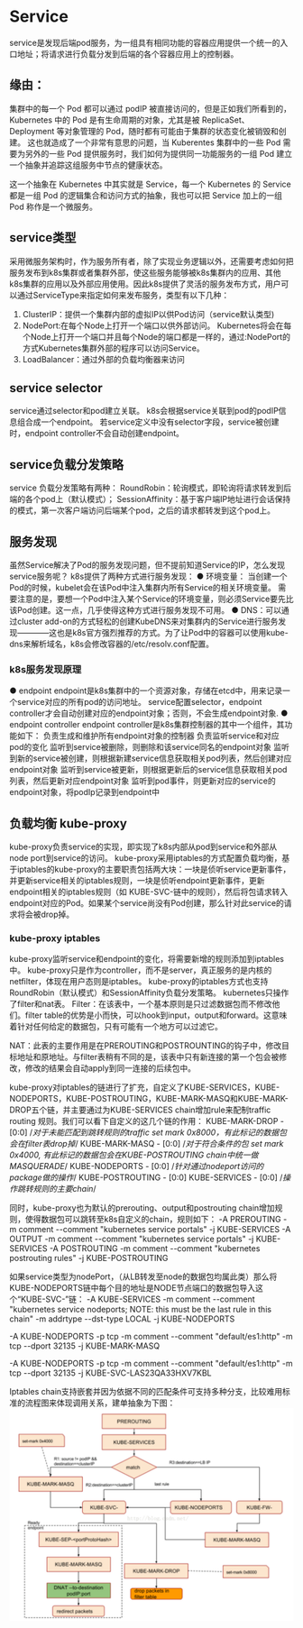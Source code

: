 # Service

service是发现后端pod服务，为一组具有相同功能的容器应用提供一个统一的入口地址；将请求进行负载分发到后端的各个容器应用上的控制器。

## 缘由：

集群中的每一个 Pod 都可以通过 podIP 被直接访问的，但是正如我们所看到的，Kubernetes 中的 Pod 是有生命周期的对象，尤其是被 ReplicaSet、Deployment 等对象管理的 Pod，随时都有可能由于集群的状态变化被销毁和创建。
这也就造成了一个非常有意思的问题，当 Kuberentes 集群中的一些 Pod 需要为另外的一些 Pod 提供服务时，我们如何为提供同一功能服务的一组 Pod 建立一个抽象并追踪这组服务中节点的健康状态。

这一个抽象在 Kubernetes 中其实就是 Service，每一个 Kubernetes 的 Service 都是一组 Pod 的逻辑集合和访问方式的抽象，我也可以把 Service 加上的一组 Pod 称作是一个微服务。

## service类型

采用微服务架构时，作为服务所有者，除了实现业务逻辑以外，还需要考虑如何把服务发布到k8s集群或者集群外部，使这些服务能够被k8s集群内的应用、其他k8s集群的应用以及外部应用使用。因此k8s提供了灵活的服务发布方式，用户可以通过ServiceType来指定如何来发布服务，类型有以下几种：

1. ClusterIP：提供一个集群内部的虚拟IP以供Pod访问（service默认类型)
2. NodePort:在每个Node上打开一个端口以供外部访问。
   Kubernetes将会在每个Node上打开一个端口并且每个Node的端口都是一样的，通过\:NodePort的方式Kubernetes集群外部的程序可以访问Service。
3. LoadBalancer：通过外部的负载均衡器来访问

## service selector

service通过selector和pod建立关联。
k8s会根据service关联到pod的podIP信息组合成一个endpoint。
若service定义中没有selector字段，service被创建时，endpoint controller不会自动创建endpoint。

## service负载分发策略

service 负载分发策略有两种：
RoundRobin：轮询模式，即轮询将请求转发到后端的各个pod上（默认模式）；
SessionAffinity：基于客户端IP地址进行会话保持的模式，第一次客户端访问后端某个pod，之后的请求都转发到这个pod上。

## 服务发现

虽然Service解决了Pod的服务发现问题，但不提前知道Service的IP，怎么发现service服务呢？
k8s提供了两种方式进行服务发现：
● 环境变量： 当创建一个Pod的时候，kubelet会在该Pod中注入集群内所有Service的相关环境变量。
需要注意的是，要想一个Pod中注入某个Service的环境变量，则必须Service要先比该Pod创建。这一点，几乎使得这种方式进行服务发现不可用。
● DNS：可以通过cluster add-on的方式轻松的创建KubeDNS来对集群内的Service进行服务发现————这也是k8s官方强烈推荐的方式。为了让Pod中的容器可以使用kube-dns来解析域名，k8s会修改容器的/etc/resolv.conf配置。

### k8s服务发现原理

● endpoint
endpoint是k8s集群中的一个资源对象，存储在etcd中，用来记录一个service对应的所有pod的访问地址。
service配置selector，endpoint controller才会自动创建对应的endpoint对象；否则，不会生成endpoint对象.
● endpoint controller
endpoint controller是k8s集群控制器的其中一个组件，其功能如下：
负责生成和维护所有endpoint对象的控制器
负责监听service和对应pod的变化
监听到service被删除，则删除和该service同名的endpoint对象
监听到新的service被创建，则根据新建service信息获取相关pod列表，然后创建对应endpoint对象
监听到service被更新，则根据更新后的service信息获取相关pod列表，然后更新对应endpoint对象
监听到pod事件，则更新对应的service的endpoint对象，将podIp记录到endpoint中

## 负载均衡 kube-proxy

kube-proxy负责service的实现，即实现了k8s内部从pod到service和外部从node port到service的访问。
kube-proxy采用iptables的方式配置负载均衡，基于iptables的kube-proxy的主要职责包括两大块：一块是侦听service更新事件，并更新service相关的iptables规则，一块是侦听endpoint更新事件，更新endpoint相关的iptables规则（如 KUBE-SVC-链中的规则），然后将包请求转入endpoint对应的Pod。如果某个service尚没有Pod创建，那么针对此service的请求将会被drop掉。

### kube-proxy iptables

kube-proxy监听service和endpoint的变化，将需要新增的规则添加到iptables中。
kube-proxy只是作为controller，而不是server，真正服务的是内核的netfilter，体现在用户态则是iptables。
kube-proxy的iptables方式也支持RoundRobin（默认模式）和SessionAffinity负载分发策略。
kubernetes只操作了filter和nat表。
Filter：在该表中，一个基本原则是只过滤数据包而不修改他们。filter table的优势是小而快，可以hook到input，output和forward。这意味着针对任何给定的数据包，只有可能有一个地方可以过滤它。

NAT：此表的主要作用是在PREROUTING和POSTROUNTING的钩子中，修改目标地址和原地址。与filter表稍有不同的是，该表中只有新连接的第一个包会被修改，修改的结果会自动apply到同一连接的后续包中。

kube-proxy对iptables的链进行了扩充，自定义了KUBE-SERVICES，KUBE-NODEPORTS，KUBE-POSTROUTING，KUBE-MARK-MASQ和KUBE-MARK-DROP五个链，并主要通过为KUBE-SERVICES chain增加rule来配制traffic routing 规则。我们可以看下自定义的这几个链的作用：
KUBE-MARK-DROP - [0:0] /*对于未能匹配到跳转规则的traffic set mark 0x8000，有此标记的数据包会在filter表drop掉*/
KUBE-MARK-MASQ - [0:0] /*对于符合条件的包 set mark 0x4000, 有此标记的数据包会在KUBE-POSTROUTING chain中统一做MASQUERADE*/
KUBE-NODEPORTS - [0:0] /*针对通过nodeport访问的package做的操作*/
KUBE-POSTROUTING - [0:0]
KUBE-SERVICES - [0:0] /*操作跳转规则的主要chain*/

同时，kube-proxy也为默认的prerouting、output和postrouting chain增加规则，使得数据包可以跳转至k8s自定义的chain，规则如下：
-A PREROUTING -m comment --comment "kubernetes service portals" -j KUBE-SERVICES
-A OUTPUT -m comment --comment "kubernetes service portals" -j KUBE-SERVICES
-A POSTROUTING -m comment --comment "kubernetes postrouting rules" -j KUBE-POSTROUTING

如果service类型为nodePort，（从LB转发至node的数据包均属此类）那么将KUBE-NODEPORTS链中每个目的地址是NODE节点端口的数据包导入这个“KUBE-SVC-”链：
 -A KUBE-SERVICES -m comment --comment "kubernetes service nodeports; NOTE: this must be the last rule in this chain" -m addrtype --dst-type LOCAL -j KUBE-NODEPORTS

 -A KUBE-NODEPORTS -p tcp -m comment --comment "default/es1:http" -m tcp --dport 32135 -j KUBE-MARK-MASQ

 -A KUBE-NODEPORTS -p tcp -m comment --comment "default/es1:http" -m tcp --dport 32135 -j KUBE-SVC-LAS23QA33HXV7KBL

 Iptables chain支持嵌套并因为依据不同的匹配条件可支持多种分支，比较难用标准的流程图来体现调用关系，建单抽象为下图： 
 ![iptableChain](./img/iptableChain.png)
 

